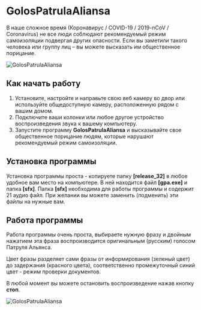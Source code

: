 # GolosPatrulaAliansa
В наше сложное время (Коронавирус / COVID-19 / 2019-nCoV / Coronavirus) не все люди соблюдают рекомендуемый режим самоизоляции подвергая других опасности. Если вы заметили такого человека или группу лиц – вы можете высказать им общественное порицание.

![GolosPatrulaAliansa](https://github.com/andronsay/GolosPatrulaAliansa/raw/master/github/main.jpg)

## Как начать работу
1. Установите, настройте и направьте свою веб камеру во двор или используйте общедоступную камеру, расположенную рядом с вашим домом.
2. Подключите ваши колонки или любое другое устройство воспроизведения звука к вашему компьютеру.
3. Запустите программу **GolosPatrulaAliansa** и высказывайте свое общественное порицание людям, которые нарушают рекомендуемый режим самоизоляции.

## Установка программы
Установка программы проста - копируете папку **[release_32]** в любое удобное вам место на компьютере. В ней находится файл **[gpa.exe]** и папка **[sfx]**. Папка **[sfx]** необходима для работы программы и содержит 21 аудио файл. При желании вы можете заменить (подменить) эти файлы на нужные вам.

## Работа программы
Работа программы очень проста, выбираете нужную фразу и двойным нажатием эта фраза воспроизводится оригинальным (русским) голосом Патруля Альянса.

Цвет фразы разделяет сами фразы от информирования (зеленый цвет) до задержания (красного цвета), соответственно промежуточный синий цвет - режим проверки документов.

В любой момент вы можете остановить воспроизведение нажав кнопку **стоп**.

![GolosPatrulaAliansa](https://github.com/andronsay/GolosPatrulaAliansa/raw/master/github/work_1.jpg)
